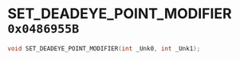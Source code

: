# SET_DEADEYE_POINT_MODIFIER `0x0486955B`

```cpp
void SET_DEADEYE_POINT_MODIFIER(int _Unk0, int _Unk1);
```